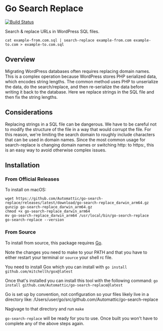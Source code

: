 # Go Search Replace

[![Build Status](https://travis-ci.org/Automattic/go-search-replace.svg?branch=master)](https://travis-ci.org/Automattic/go-search-replace)

Search & replace URLs in WordPress SQL files.

```
cat example-from.com.sql | search-replace example-from.com example-to.com > example-to.com.sql
```

## Overview

Migrating WordPress databases often requires replacing domain names. This is a
complex operation because WordPress stores PHP serialized data, which encodes
string lengths. The common method uses PHP to unserialize the data, do the
search/replace, and then re-serialize the data before writing it back to the
database. Here we replace strings in the SQL file and then fix the string
lengths.

## Considerations

Replacing strings in a SQL file can be dangerous. We have to be careful not to
modify the structure of the file in a way that would corrupt the file. For this
reason, we're limiting the search domain to roughly include characters that can
be used in domain names. Since the most common usage for search-replace is
changing domain names or switching http: to https:, this is an easy way to avoid
otherwise complex issues.

## Installation

### From Official Releases

To install on macOS:

```
wget https://github.com/Automattic/go-search-replace/releases/latest/download/go-search-replace_darwin_arm64.gz
gunzip go-search-replace_darwin_arm64.gz
chmod +x go-search-replace_darwin_arm64
mv go-search-replace_darwin_arm64 /usr/local/bin/go-search-replace
go-search-replace --version
```

### From Source

To install from source, this package requires [Go](https://golang.org/).

Note the changes you need to make to your PATH and that you have to either restart your terminal or `source` your shell rc file.

You need to install Gox which you can install with
`go install github.com/mitchellh/gox@latest`

Once that's installed you can install this tool with the following command:
`go install github.com/Automattic/go-search-replace@latest`

Go is set up by convention, not configuration so your files likely live in a directory like: /Users/user/go/src/github.com/Automattic/go-search-replace

Nagivage to that directory and run
`make`

`go-search-replace` will be ready for you to use. Once built you won't have to complete any of the above steps again.
